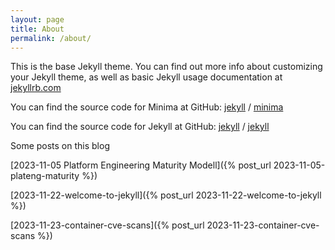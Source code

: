 ```yaml
---
layout: page
title: About
permalink: /about/
---
```


This is the base Jekyll theme. You can find out more info about customizing your Jekyll theme, as well as basic Jekyll usage documentation at [jekyllrb.com](https://jekyllrb.com/)

You can find the source code for Minima at GitHub:
[jekyll][jekyll-organization] /
[minima](https://github.com/jekyll/minima)

You can find the source code for Jekyll at GitHub:
[jekyll][jekyll-organization] /
[jekyll](https://github.com/jekyll/jekyll)

Some posts on this blog

[2023-11-05 Platform Engineering Maturity Modell]({% post_url 2023-11-05-plateng-maturity %})

[2023-11-22-welcome-to-jekyll]({% post_url 2023-11-22-welcome-to-jekyll %})

[2023-11-23-container-cve-scans]({% post_url 2023-11-23-container-cve-scans %})


[jekyll-organization]: https://github.com/jekyll
